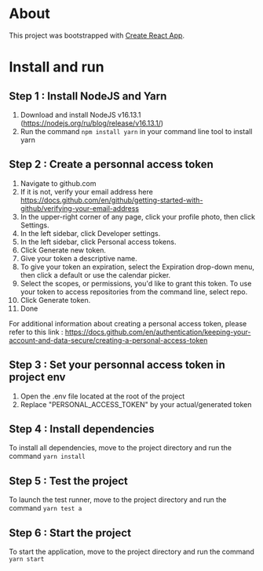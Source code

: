 # About

This project was bootstrapped with [Create React App](https://github.com/facebook/create-react-app).

# Install and run 

## Step 1 : Install NodeJS and Yarn 

1. Download and install NodeJS v16.13.1 (https://nodejs.org/ru/blog/release/v16.13.1/)
2. Run the command `npm install yarn` in your command line tool to install yarn


## Step 2 : Create a personnal access token

1. Navigate to github.com
2. If it is not, verify your email address here https://docs.github.com/en/github/getting-started-with-github/verifying-your-email-address 
3. In the upper-right corner of any page, click your profile photo, then click Settings.
4. In the left sidebar, click  Developer settings.
5. In the left sidebar, click Personal access tokens.
6. Click Generate new token.
7. Give your token a descriptive name.
8. To give your token an expiration, select the Expiration drop-down menu, then click a default or use the calendar picker.
9. Select the scopes, or permissions, you'd like to grant this token. To use your token to access repositories from the command line, select repo.
10. Click Generate token.
11. Done

For additional information about creating a personal access token, please refer to this link : https://docs.github.com/en/authentication/keeping-your-account-and-data-secure/creating-a-personal-access-token


## Step 3 : Set your personnal access token in project env

1. Open the .env file located at the root of the project
2. Replace "PERSONAL_ACCESS_TOKEN" by your actual/generated token


## Step 4 : Install dependencies

To install all dependencies, move to the project directory and run the command `yarn install`


## Step 5 : Test the project

To launch the test runner, move to the project directory and run the command `yarn test a` 


## Step 6 : Start the project

To start the application, move to the project directory and run the command `yarn start`



